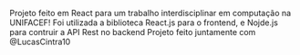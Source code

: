 Projeto feito em React para um trabalho interdisciplinar em computação na UNIFACEF!
Foi utilizada a biblioteca React.js para o frontend, e Nojde.js para contruir a API Rest no backend
Projeto feito juntamente com @LucasCintra10
